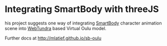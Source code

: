 # Integrating SmartBody with threeJS
his project suggests one way of integrating [SmartBody](http://smartbody.ict.usc.edu/) character animation scene into [WebTundra](https://github.com/realXtend/WebTundra) based Virtual Oulu model.

Further docs at http://mlatief.github.io/sb-oulu

